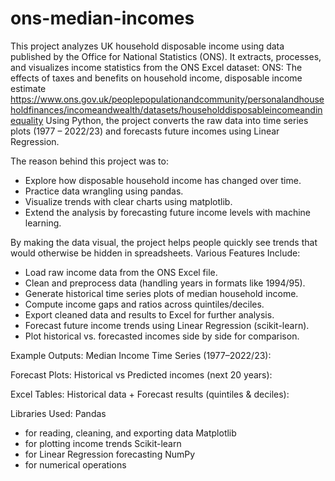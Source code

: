 # ons-median-incomes
This project analyzes UK household disposable income using data published by the Office for National Statistics (ONS).
It extracts, processes, and visualizes income statistics from the ONS Excel dataset: ONS: The effects of taxes and benefits on household income, disposable income estimate
  https://www.ons.gov.uk/peoplepopulationandcommunity/personalandhouseholdfinances/incomeandwealth/datasets/householddisposableincomeandinequality
Using Python, the project converts the raw data into time series plots (1977 – 2022/23) and forecasts future incomes using Linear Regression.

The reason behind this project was to:
- Explore how disposable household income has changed over time.
- Practice data wrangling using pandas.
- Visualize trends with clear charts using matplotlib.
- Extend the analysis by forecasting future income levels with machine learning.

By making the data visual, the project helps people quickly see trends that would otherwise be hidden in spreadsheets.
Various Features Include:
- Load raw income data from the ONS Excel file.
- Clean and preprocess data (handling years in formats like 1994/95).
- Generate historical time series plots of median household income.
- Compute income gaps and ratios across quintiles/deciles.
- Export cleaned data and results to Excel for further analysis.
- Forecast future income trends using Linear Regression (scikit-learn).
- Plot historical vs. forecasted incomes side by side for comparison.

Example Outputs:
Median Income Time Series (1977–2022/23): 

Forecast Plots: Historical vs Predicted incomes (next 20 years): 

Excel Tables: Historical data + Forecast results (quintiles & deciles): 

Libraries Used:
Pandas
 - for reading, cleaning, and exporting data
Matplotlib
 - for plotting income trends
Scikit-learn
 - for Linear Regression forecasting
NumPy
 - for numerical operations


